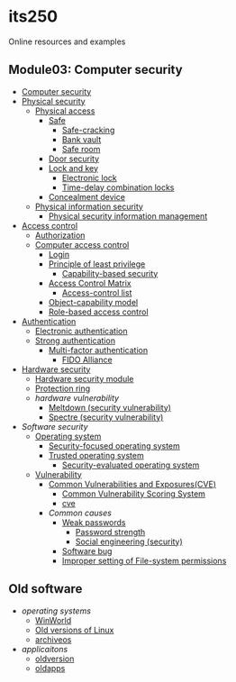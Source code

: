 # its250
Online resources and examples

## Module03: Computer security
* [Computer security](https://en.wikipedia.org/wiki/Computer_security)
* [Physical security](https://en.wikipedia.org/wiki/Physical_security)
  * [Physical access](https://en.wikipedia.org/wiki/Physical_access)
    * [Safe](https://en.wikipedia.org/wiki/Safe)
      * [Safe-cracking](https://en.wikipedia.org/wiki/Safe-cracking)
      * [Bank vault](https://en.wikipedia.org/wiki/Bank_vault)
      * [Safe room](https://en.wikipedia.org/wiki/Safe_room)
    * [Door security](https://en.wikipedia.org/wiki/Door_security)
    * [Lock and key](https://en.wikipedia.org/wiki/Lock_and_key)
      * [Electronic lock](https://en.wikipedia.org/wiki/Electronic_lock)
      * [Time-delay combination locks](https://en.wikipedia.org/wiki/Time-delay_combination_locks)
    * [Concealment device](https://en.wikipedia.org/wiki/Concealment_device)
  * [Physical information security](https://en.wikipedia.org/wiki/Physical_information_security)
    * [Physical security information management](https://en.wikipedia.org/wiki/Physical_security_information_management)
* [Access control](https://en.wikipedia.org/wiki/Access_control)
  * [Authorization](https://en.wikipedia.org/wiki/Authorization)
  * [Computer access control](https://en.wikipedia.org/wiki/Computer_access_control)
    * [Login](https://en.wikipedia.org/wiki/Login)
    * [Principle of least privilege](https://en.wikipedia.org/wiki/Principle_of_least_privilege)
      * [Capability-based security](https://en.wikipedia.org/wiki/Capability-based_security)
    * [Access Control Matrix](https://en.wikipedia.org/wiki/Access_Control_Matrix)
      * [Access-control list](https://en.wikipedia.org/wiki/Access-control_list)
    * [Object-capability model](https://en.wikipedia.org/wiki/Object-capability_model)
    * [Role-based access control](https://en.wikipedia.org/wiki/Role-based_access_control)
* [Authentication](https://en.wikipedia.org/wiki/Authentication)
  * [Electronic authentication](https://en.wikipedia.org/wiki/Electronic_authentication)
  * [Strong authentication](https://en.wikipedia.org/wiki/Strong_authentication)
    * [Multi-factor authentication](https://en.wikipedia.org/wiki/Multi-factor_authentication)
      * [FIDO Alliance](https://en.wikipedia.org/wiki/FIDO_Alliance)
* [Hardware security](https://en.wikipedia.org/wiki/Hardware_security)
  * [Hardware security module](https://en.wikipedia.org/wiki/Hardware_security_module)
  * [Protection ring](https://en.wikipedia.org/wiki/Protection_ring)
  * *hardware vulnerability*
    * [Meltdown (security vulnerability)](https://en.wikipedia.org/wiki/Meltdown_(security_vulnerability))
    * [Spectre (security vulnerability)](https://en.wikipedia.org/wiki/Spectre_(security_vulnerability))
* *Software security*
  * [Operating system](https://en.wikipedia.org/wiki/Operating_system)
    * [Security-focused operating system](https://en.wikipedia.org/wiki/Security-focused_operating_system)
    * [Trusted operating system](https://en.wikipedia.org/wiki/Trusted_operating_system)
      * [Security-evaluated operating system](https://en.wikipedia.org/wiki/Security-evaluated_operating_system)
  * [Vulnerability](https://en.wikipedia.org/wiki/Vulnerability_(computing))
    * [Common Vulnerabilities and Exposures(CVE)](https://en.wikipedia.org/wiki/Common_Vulnerabilities_and_Exposures)
      * [Common Vulnerability Scoring System](https://en.wikipedia.org/wiki/Common_Vulnerability_Scoring_System)
      * [cve](https://cve.mitre.org/)
    * *Common causes*
      * [Weak passwords](https://en.wikipedia.org/wiki/List_of_the_most_common_passwords)
        * [Password strength](https://en.wikipedia.org/wiki/Password_strength)
        * [Social engineering (security)](https://en.wikipedia.org/wiki/Social_engineering_(security))
      * [Software bug](https://en.wikipedia.org/wiki/Software_bug)
      * [Improper setting of File-system permissions](https://en.wikipedia.org/wiki/File-system_permissions)

## Old software
* _operating systems_
  * [WinWorld](https://winworldpc.com/library/operating-systems)
  * [Old versions of Linux](https://soft.lafibre.info/)
  * [archiveos](https://archiveos.org/)
* _applicaitons_
  * [oldversion](http://www.oldversion.com/)
  * [oldapps](https://www.oldapps.com/)